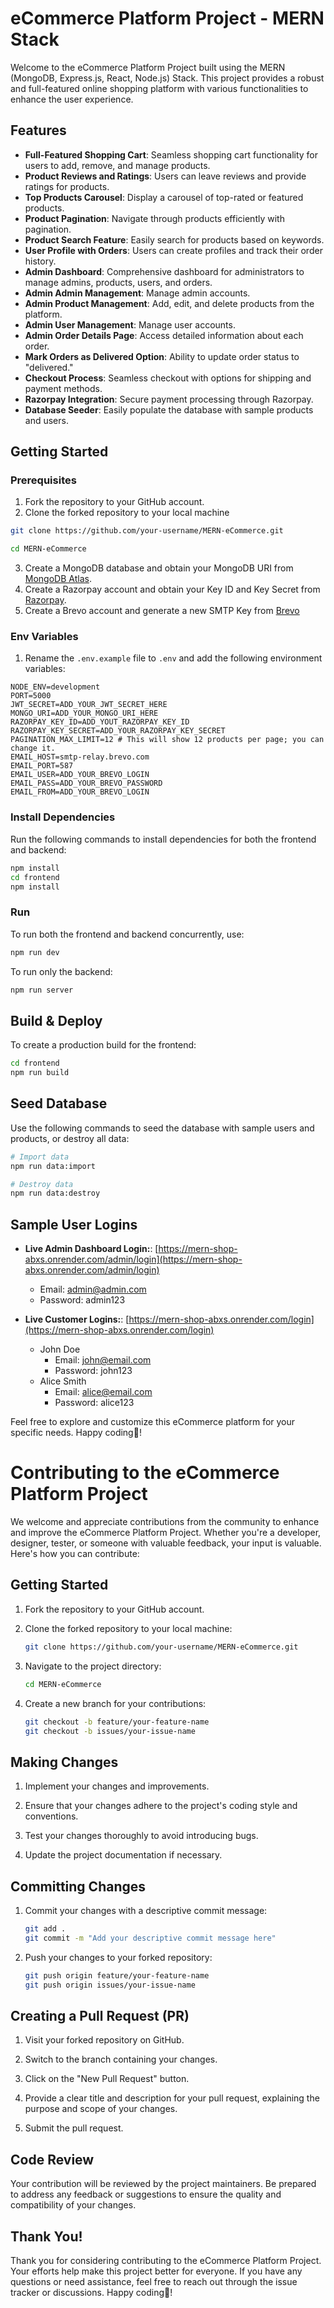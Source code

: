 # eCommerce Platform Project - MERN Stack

Welcome to the eCommerce Platform Project built using the MERN (MongoDB, Express.js, React, Node.js) Stack. This project provides a robust and full-featured online shopping platform with various functionalities to enhance the user experience.



## Features

- **Full-Featured Shopping Cart**: Seamless shopping cart functionality for users to add, remove, and manage products.
- **Product Reviews and Ratings**: Users can leave reviews and provide ratings for products.
- **Top Products Carousel**: Display a carousel of top-rated or featured products.
- **Product Pagination**: Navigate through products efficiently with pagination.
- **Product Search Feature**: Easily search for products based on keywords.
- **User Profile with Orders**: Users can create profiles and track their order history.
- **Admin Dashboard**: Comprehensive dashboard for administrators to manage admins, products, users, and orders.
- **Admin Admin Management**: Manage admin accounts.
- **Admin Product Management**: Add, edit, and delete products from the platform.
- **Admin User Management**: Manage user accounts.
- **Admin Order Details Page**: Access detailed information about each order.
- **Mark Orders as Delivered Option**: Ability to update order status to "delivered."
- **Checkout Process**: Seamless checkout with options for shipping and payment methods.
- **Razorpay Integration**: Secure payment processing through Razorpay.
- **Database Seeder**: Easily populate the database with sample products and users.

## Getting Started

### Prerequisites

1. Fork the repository to your GitHub account.
2. Clone the forked repository to your local machine

```bash
git clone https://github.com/your-username/MERN-eCommerce.git
```

```bash
cd MERN-eCommerce
```

3. Create a MongoDB database and obtain your MongoDB URI from [MongoDB Atlas](https://www.mongodb.com/cloud/atlas).
4. Create a Razorpay account and obtain your Key ID and Key Secret from [Razorpay](https://razorpay.com/).
5. Create a Brevo account and generate a new SMTP Key from [Brevo](https://www.brevo.com/)

### Env Variables

1. Rename the `.env.example` file to `.env` and add the following environment variables:

```dotenv
NODE_ENV=development
PORT=5000
JWT_SECRET=ADD_YOUR_JWT_SECRET_HERE
MONGO_URI=ADD_YOUR_MONGO_URI_HERE
RAZORPAY_KEY_ID=ADD_YOUT_RAZORPAY_KEY_ID
RAZORPAY_KEY_SECRET=ADD_YOUR_RAZORPAY_KEY_SECRET
PAGINATION_MAX_LIMIT=12 # This will show 12 products per page; you can change it.
EMAIL_HOST=smtp-relay.brevo.com
EMAIL_PORT=587
EMAIL_USER=ADD_YOUR_BREVO_LOGIN
EMAIL_PASS=ADD_YOUR_BREVO_PASSWORD
EMAIL_FROM=ADD_YOUR_BREVO_LOGIN
```

### Install Dependencies

Run the following commands to install dependencies for both the frontend and backend:

```bash
npm install
cd frontend
npm install
```

### Run

To run both the frontend and backend concurrently, use:

```bash
npm run dev
```

To run only the backend:

```bash
npm run server
```

## Build & Deploy

To create a production build for the frontend:

```bash
cd frontend
npm run build
```

## Seed Database

Use the following commands to seed the database with sample users and products, or destroy all data:

```bash
# Import data
npm run data:import

# Destroy data
npm run data:destroy
```

## Sample User Logins

- **Live Admin Dashboard Login:**: [https://mern-shop-abxs.onrender.com/admin/login](https://mern-shop-abxs.onrender.com/admin/login)

  - Email: admin@admin.com
  - Password: admin123

- **Live Customer Logins:**: [https://mern-shop-abxs.onrender.com/login](https://mern-shop-abxs.onrender.com/login)
  - John Doe
    - Email: john@email.com
    - Password: john123
  - Alice Smith
    - Email: alice@email.com
    - Password: alice123

Feel free to explore and customize this eCommerce platform for your specific needs. Happy coding🤩!

# Contributing to the eCommerce Platform Project

We welcome and appreciate contributions from the community to enhance and improve the eCommerce Platform Project. Whether you're a developer, designer, tester, or someone with valuable feedback, your input is valuable. Here's how you can contribute:

## Getting Started

1. Fork the repository to your GitHub account.

2. Clone the forked repository to your local machine:

   ```bash
   git clone https://github.com/your-username/MERN-eCommerce.git
   ```

3. Navigate to the project directory:

   ```bash
   cd MERN-eCommerce
   ```

4. Create a new branch for your contributions:

   ```bash
   git checkout -b feature/your-feature-name
   git checkout -b issues/your-issue-name
   ```

## Making Changes

1. Implement your changes and improvements.

2. Ensure that your changes adhere to the project's coding style and conventions.

3. Test your changes thoroughly to avoid introducing bugs.

4. Update the project documentation if necessary.

## Committing Changes

1. Commit your changes with a descriptive commit message:

   ```bash
   git add .
   git commit -m "Add your descriptive commit message here"
   ```

2. Push your changes to your forked repository:

   ```bash
   git push origin feature/your-feature-name
   git push origin issues/your-issue-name
   ```

## Creating a Pull Request (PR)

1. Visit your forked repository on GitHub.

2. Switch to the branch containing your changes.

3. Click on the "New Pull Request" button.

4. Provide a clear title and description for your pull request, explaining the purpose and scope of your changes.

5. Submit the pull request.

## Code Review

Your contribution will be reviewed by the project maintainers. Be prepared to address any feedback or suggestions to ensure the quality and compatibility of your changes.

## Thank You!

Thank you for considering contributing to the eCommerce Platform Project. Your efforts help make this project better for everyone. If you have any questions or need assistance, feel free to reach out through the issue tracker or discussions. Happy coding🤩!
